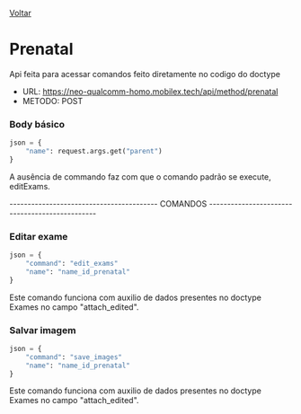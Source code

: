 [Voltar](../serverscript.md)
# Prenatal
Api feita para acessar comandos feito diretamente no codigo do doctype

- URL: https://neo-qualcomm-homo.mobilex.tech/api/method/prenatal
- METODO: POST

### Body básico
~~~ python
json = {
    "name": request.args.get("parent")
}
~~~
A ausência de commando faz com que o comando padrão se execute, editExams. <br>

----------------------------------------- COMANDOS ----------------------------------------------- <br>
### Editar exame
~~~ python 
json = {
    "command": "edit_exams"
    "name": "name_id_prenatal"
}
~~~
Este comando funciona com auxilio de dados presentes no doctype Exames no campo "attach_edited".

### Salvar imagem
~~~ python 
json = {
    "command": "save_images"
    "name": "name_id_prenatal"
}
~~~
Este comando funciona com auxilio de dados presentes no doctype Exames no campo "attach_edited".
